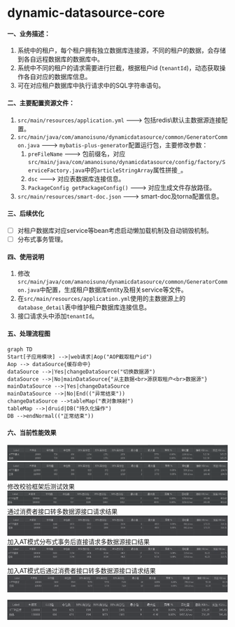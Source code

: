# dynamic-datasource-core
#### 一、业务描述：
1. 系统中的租户，每个租户拥有独立数据库连接源，不同的租户的数据，会存储到各自远程数据库的数据库中。
2. 系统中不同的租户的请求需要进行拦截，根据租户id (`tenantId`)，动态获取操作各自对应的数据库信息。
3. 可在对应租户数据库中执行请求中的SQL字符串语句。

#### 二、主要配置资源文件：
1. `src/main/resources/application.yml` ---> 包括redis\默认主数据源连接配置。
2. `src/main/java/com/amanoisuno/dynamicdatasource/common/GeneratorCommon.java` ---> `mybatis-plus-generator`配置运行包，主要修改参数： 
   1. `preFileName` ---> 包前缀名，对应`src/main/java/com/amanoisuno/dynamicdatasource/config/factory/ServiceFactory.java`中的`articleStringArray`属性拼接`_`。
   2. `dsc` ---> 对应表数据库连接信息。
   3. `PackageConfig getPackageConfig()` ---> 对应生成文件存放路径。
3. `src/main/resources/smart-doc.json` ---> smart-doc及torna配置信息。

#### 三、后续优化
- [ ] 对租户数据库对应service等bean考虑启动懒加载机制及自动销毁机制。
- [ ] 分布式事务管理。

#### 四、使用说明
1. 修改`src/main/java/com/amanoisuno/dynamicdatasource/common/GeneratorCommon.java`中配置，生成租户数据库entity及相关service等文件。
2. 在`src/main/resources/application.yml`使用的主数据源上的`database_detail`表中维护租户数据库连接信息。
3. 接口请求头中添加`tenantId`。

#### 五、处理流程图
``` mermaid
graph TD
Start[子应用模块] -->|web请求|Aop("AOP截取租户id")
Aop --> dataSource{缓存命中}
dataSource -->|Yes|changeDataSource("切换数据源")
dataSource -->|No|mainDataSource{"从主数据<br>源获取租户<br>数据源"}
mainDataSource -->|Yes|changeDataSource
mainDataSource -->|No|End(("异常结束"))
changeDataSource -->tableMap("表对象映射")
tableMap -->|druid|DB("持久化操作")
DB -->endNormal(("正常结束"))
```

#### 六、当前性能效果
![img.png](img.png)
![img_1.png](img_1.png)  
修改校验框架后测试效果  
![img_2.png](img_2.png)  
通过消费者接口转多数据源接口请求结果  
![img_5.png](img_5.png)  
加入AT模式分布式事务后直接请求多数据源接口结果  
![img_3.png](img_3.png)  
加入AT模式后通过消费者接口转多数据源接口请求结果  
![img_4.png](img_4.png)

![img_6.png](img_6.png)